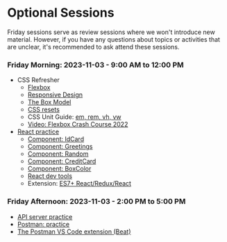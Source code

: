 # Optional Sessions

Friday sessions serve as review sessions where we won't introduce new material. However, if you have any questions about topics or activities that are unclear, it's recommended to ask attend these sessions.

### Friday Morning: 2023-11-03 - 9:00 AM to 12:00 PM

- CSS Refresher
  - [Flexbox](https://internetingishard.netlify.app/html-and-css/flexbox/)
  - [Responsive Design](https://internetingishard.netlify.app/html-and-css/responsive-design/)
  - [The Box Model](https://internetingishard.netlify.app/html-and-css/css-box-model/)
  - [CSS resets](https://necolas.github.io/normalize.css/)
  - CSS Unit Guide: [em, rem, vh, vw](https://www.freecodecamp.org/news/css-unit-guide/)
  - [Video: Flexbox Crash Course 2022 ](https://www.youtube.com/watch?v=3YW65K6LcIA)
- [React practice](../Project/activity2/README.md)
  - [Component: IdCard]
  - [Component: Greetings]
  - [Component: Random]
  - [Component: CreditCard]
  - [Component: BoxColor]
  - [React dev tools]
  - Extension: [ES7+ React/Redux/React]


### Friday Afternoon: 2023-11-03 - 2:00 PM to 5:00 PM

- [API server practice](../Project/activity4/README.md)
- [Postman: practice]((../Project/activity4/README.md))
- [The Postman VS Code extension (Beat)]

<!-- Links -->

[ironhack-labs]:https://github.com/ironhack-labs/lab-react-training
[Component: IdCard]:https://github.com/ironhack-labs/lab-react-training#iteration-1--component-idcard
[Component: Greetings]:https://github.com/ironhack-labs/lab-react-training#iteration-2--component-greetings
[Component: Random]:https://github.com/ironhack-labs/lab-react-training#iteration-3--component-random
[Component: CreditCard]:https://github.com/ironhack-labs/lab-react-training#iteration-5--component-creditcard
[Component: BoxColor]:https://github.com/ironhack-labs/lab-react-training#iteration-4--component-boxcolor
[React dev tools]:https://react.dev/learn/react-developer-tools
[ES7+ React/Redux/React]:https://marketplace.visualstudio.com/items?itemName=dsznajder.es7-react-js-snippets
[The Postman VS Code extension (Beat)]:https://marketplace.visualstudio.com/items?itemName=Postman.postman-for-vscode